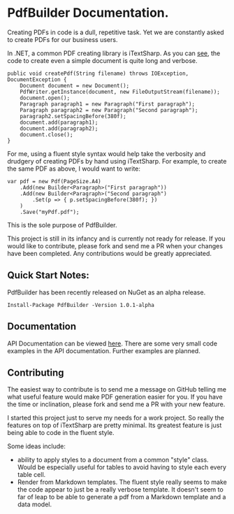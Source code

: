 
# PdfBuilder Documentation.

Creating PDFs in code is a dull, repetitive task. Yet we are constantly asked to create PDFs for our business users.

In .NET, a common PDF creating library is iTextSharp. As you can [see](https://developers.itextpdf.com/examples/itext5-building-blocks/phrase-and-paragraph-examples), the code to create even a simple document is quite long and verbose.

    public void createPdf(String filename) throws IOException, DocumentException {
        Document document = new Document();
        PdfWriter.getInstance(document, new FileOutputStream(filename));
        document.open();
        Paragraph paragraph1 = new Paragraph("First paragraph");
        Paragraph paragraph2 = new Paragraph("Second paragraph");
        paragraph2.setSpacingBefore(380f);
        document.add(paragraph1);
        document.add(paragraph2);
        document.close();
    }

For me, using a fluent style syntax would help take the verbosity and drudgery of creating PDFs by hand using iTextSharp. For example, to create the same PDF as above, I would want to write:

	var pdf = new Pdf(PageSize.A4)
		.Add(new Builder<Paragraph>("First paragraph"))
		.Add(new Builder<Paragraph>("Second paragraph")
			.Set(p => { p.setSpacingBefore(380f); })
		)
		.Save("myPdf.pdf");

This is the sole purpose of PdfBuilder.

This project is still in its infancy and is currently not ready for release. If you would like to contribute, please fork and send me a PR when your changes have been completed. Any contributions would be greatly appreciated.

## Quick Start Notes:

PdfBuilder has been recently released on NuGet as an alpha release.

    Install-Package PdfBuilder -Version 1.0.1-alpha

## Documentation

API Documentation can be viewed [here](/api/toc.html). There are some very small code examples in the API documentation. Further examples are planned.

## Contributing

The easiest way to contribute is to send me a message on GitHub telling me what useful feature would make PDF generation easier for you. If you have the time or inclination, please fork and send me a PR with your new feature. 

I started this project just to serve my needs for a work project. So really the features on top of iTextSharp are pretty minimal. Its greatest feature is just being able to code in the fluent style.

Some ideas include:

- ability to apply styles to a document from a common "style" class. Would be especially useful for tables to avoid having to style each every table cell.
- Render from Markdown templates. The fluent style really seems to make the code appear to just be a really verbose template. It doesn't seem to far of leap to be able to generate a pdf from a Markdown template and a data model.  
